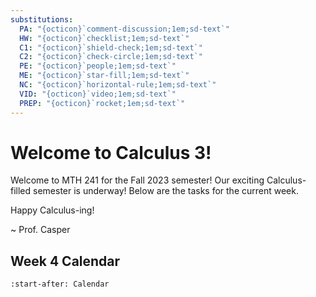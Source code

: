 ```yaml
---
substitutions:
  PA: "{octicon}`comment-discussion;1em;sd-text`"
  HW: "{octicon}`checklist;1em;sd-text`"
  C1: "{octicon}`shield-check;1em;sd-text`"
  C2: "{octicon}`check-circle;1em;sd-text`"
  PE: "{octicon}`people;1em;sd-text`"
  ME: "{octicon}`star-fill;1em;sd-text`"
  NC: "{octicon}`horizontal-rule;1em;sd-text`"
  VID: "{octicon}`video;1em;sd-text`"
  PREP: "{octicon}`rocket;1em;sd-text`"
---
```



Welcome to Calculus 3!
============================




Welcome to MTH 241 for the Fall 2023 semester! Our exciting Calculus-filled semester is underway! Below are the tasks for the current week.

Happy Calculus-ing!

~ Prof. Casper



## Week 4 Calendar




```{include} week/5.md
:start-after: Calendar
```



<!--

Welcome to MTH 241 for the Fall 2023 semester! It's going to be an exciting Calculus-filled semester!

Read the info below to help you Get Started with the course. Take a few minutes to complete the 4 tasks listed below and please let me know if you have any questions!


Happy Calculus-ing!

~ Prof. Casper


---


```{include} info-components/start/landing-getting-started.md
```

-->